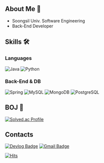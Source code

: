 ## About Me 👋
- Soongsil Univ. Software Engineering
- Back-End Developer

## Skills 🛠

### Languages
![Java](https://img.shields.io/badge/Java-007396.svg?&style=for-the-badge&logo=Java&logoColor=white)
![Python](https://img.shields.io/badge/Python-3776AB.svg?&style=for-the-badge&logo=Python&logoColor=white)

### Back-End & DB
![Spring](https://img.shields.io/badge/Spring-6DB33F.svg?&style=for-the-badge&logo=Spring&logoColor=white)
![MySQL](https://img.shields.io/badge/MySQL-4479A1.svg?&style=for-the-badge&logo=MySQL&logoColor=white)
![MongoDB](https://img.shields.io/badge/MongoDB-47A248.svg?&style=for-the-badge&logo=MongoDB&logoColor=white)
![PostgreSQL](https://img.shields.io/badge/PostgreSQL-4169E1.svg?&style=for-the-badge&logo=PostgreSQL&logoColor=white)

## BOJ 🔭
[![Solved.ac Profile](http://mazassumnida.wtf/api/v2/generate_badge?boj=0woogie)](https://solved.ac/0woogie/)

## Contacts
[![Devlog Badge](http://img.shields.io/badge/-Devlog-black?style=flat-square&logo=github&link=https://velog.io/@0woogie)](https://velog.io/@0woogie)
[![Gmail Badge](https://img.shields.io/badge/Gmail-d14836?style=flat-square&logo=Gmail&logoColor=white&link=mailto:0woogie.dev@gmail.com)](mailto:0woogie.dev@gmail.com)

[![Hits](https://hits.seeyoufarm.com/api/count/incr/badge.svg?url=https%3A%2F%2Fgithub.com%2F0woogie&count_bg=%235CDBFB&title_bg=%23555555&icon=&icon_color=%23E7E7E7&title=Today&edge_flat=false)](https://hits.seeyoufarm.com)
